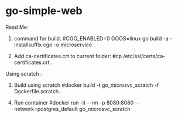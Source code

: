 # go-simple-web

Read Me:
1) command for build.
#CGO_ENABLED=0 GOOS=linux go build -a -installsuffix cgo -o microservice .

2) Add ca-certificates.crt to current folder: 
#cp /etc/ssl/certs/ca-certificates.crt .

Using scratch :

3) Build using scratch
#docker build -t go_microsvc_scratch -f Dockerfile.scratch .

4) Run container
#docker run -it --rm -p 8080:8080 --network=postgres_default go_microsvc_scratch
